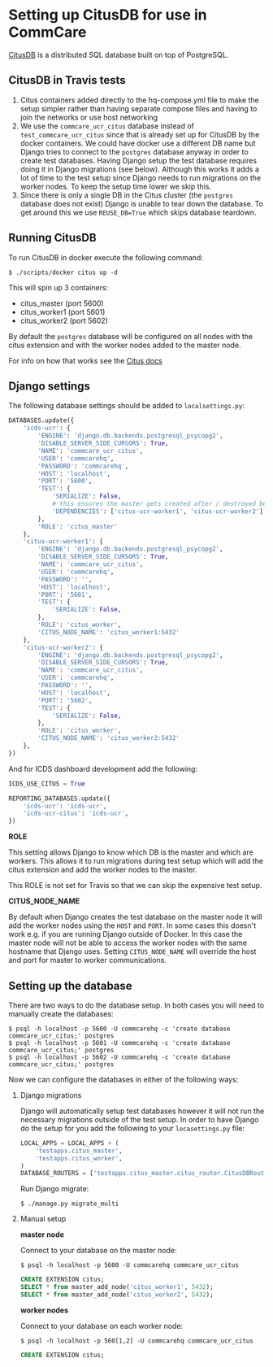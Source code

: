 # Setting up CitusDB for use in CommCare

[CitusDB](https://docs.citusdata.com/) is a distributed SQL database built on top of PostgreSQL.

## CitusDB in Travis tests
1. Citus containers added directly to the hq-compose.yml file
   to make the setup simpler rather than having separate compose files
   and having to join the networks or use host networking
2. We use the `commcare_ucr_citus` database instead of `test_commcare_ucr_citus`
   since that is already set up for CitusDB by the docker containers.
   We could have docker use a different DB name
   but Django tries to connect to the `postgres` database anyway in order to
   create test databases.
   Having Django setup the test database requires doing it in Django migrations
   (see below). Although this works it adds a lot of time to the test setup
   since Django needs to run migrations on the worker nodes. To keep the setup
   time lower we skip this.
3. Since there is only a single DB in the Citus cluster (the `postgres` database
   does not exist) Django is unable to tear down the database. To get around this
   we use `REUSE_DB=True` which skips database teardown.

## Running CitusDB
To run CitusDB in docker execute the following command:
```
$ ./scripts/docker citus up -d
```

This will spin up 3 containers:

* citus_master (port 5600)
* citus_worker1 (port 5601)
* citus_worker2 (port 5602)

By default the `postgres` database will be configured on all nodes
with the citus extension and with the worker nodes added to the
master node.

For info on how that works see the [Citus docs](http://docs.citusdata.com/en/stable/installation/single_machine_docker.html)

## Django settings
The following database settings should be added to `localsettings.py`:
```python
DATABASES.update({
    'icds-ucr': {
        'ENGINE': 'django.db.backends.postgresql_psycopg2',
        'DISABLE_SERVER_SIDE_CURSORS': True,
        'NAME': 'commcare_ucr_citus',
        'USER': 'commcarehq',
        'PASSWORD': 'commcarehq',
        'HOST': 'localhost',
        'PORT': '5600',
        'TEST': {
            'SERIALIZE': False,
            # this ensures the master gets created after / destroyed before the workers
            'DEPENDENCIES': ['citus-ucr-worker1', 'citus-ucr-worker2'],
        },
        'ROLE': 'citus_master'
    },
    'citus-ucr-worker1': {
        'ENGINE': 'django.db.backends.postgresql_psycopg2',
        'DISABLE_SERVER_SIDE_CURSORS': True,
        'NAME': 'commcare_ucr_citus',
        'USER': 'commcarehq',
        'PASSWORD': '',
        'HOST': 'localhost',
        'PORT': '5601',
        'TEST': {
            'SERIALIZE': False,
        },
        'ROLE': 'citus_worker',
        'CITUS_NODE_NAME': 'citus_worker1:5432'
    },
    'citus-ucr-worker2': {
        'ENGINE': 'django.db.backends.postgresql_psycopg2',
        'DISABLE_SERVER_SIDE_CURSORS': True,
        'NAME': 'commcare_ucr_citus',
        'USER': 'commcarehq',
        'PASSWORD': '',
        'HOST': 'localhost',
        'PORT': '5602',
        'TEST': {
            'SERIALIZE': False,
        },
        'ROLE': 'citus_worker',
        'CITUS_NODE_NAME': 'citus_worker2:5432'
    },
})
```

And for ICDS dashboard development add the following:

```python
ICDS_USE_CITUS = True

REPORTING_DATABASES.update({
    'icds-ucr': 'icds-ucr',
    'icds-ucr-citus': 'icds-ucr',
})
```

**ROLE**

This setting allows Django to know which DB is the master
and which are workers. This allows it to run migrations
during test setup which will add the citus extension
and add the worker nodes to the master.

This ROLE is not set for Travis so that we can skip the expensive test setup.

**CITUS_NODE_NAME**

By default when Django creates the test database on the master
node it will add the worker nodes using the `HOST` and `PORT`.
In some cases this doesn't work e.g. if you
are running Django outside of Docker. In this case the
master node will not be able to access the worker nodes
with the same hostname that Django uses. Setting `CITUS_NODE_NAME`
will override the host and port for master to worker communications.

## Setting up the database

There are two ways to do the database setup. In both cases you will need
to manually create the databases:

```
$ psql -h localhost -p 5600 -U commcarehq -c 'create database commcare_ucr_citus;' postgres
$ psql -h localhost -p 5601 -U commcarehq -c 'create database commcare_ucr_citus;' postgres
$ psql -h localhost -p 5602 -U commcarehq -c 'create database commcare_ucr_citus;' postgres
```

Now we can configure the databases in either of the following ways:

1. Django migrations

    Django will automatically setup test databases however it will
    not run the necessary migrations outside of the test setup.
    In order to have Django do the setup for you add the following
    to your `locasettings.py` file:

    ```python
    LOCAL_APPS = LOCAL_APPS + (
        'testapps.citus_master',
        'testapps.citus_worker',
    )
    DATABASE_ROUTERS = ['testapps.citus_master.citus_router.CitusDBRouter']
    ```

    Run Django migrate:
    ```
    $ ./manage.py migrate_multi
    ```

2. Manual setup

    **master node**

    Connect to your database on the master node:
    ```
    $ psql -h localhost -p 5600 -U commcarehq commcare_ucr_citus
    ```
    ```sql
    CREATE EXTENSION citus;
    SELECT * from master_add_node('citus_worker1', 5432);
    SELECT * from master_add_node('citus_worker2', 5432);

    ```

    **worker nodes**

    Connect to your database on each worker node:

    ```
    $ psql -h localhost -p 560[1,2] -U commcarehq commcare_ucr_citus
    ```
    ```sql
    CREATE EXTENSION citus;
    ```
